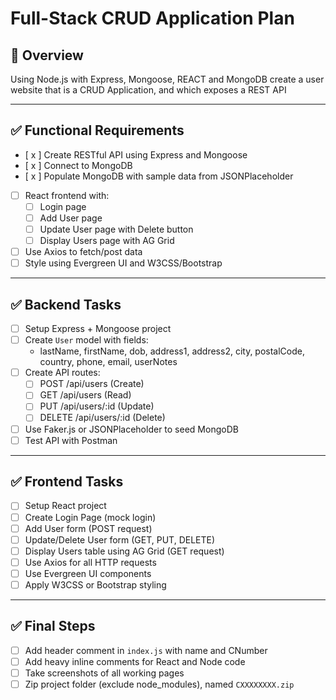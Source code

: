 # Full-Stack CRUD Application Plan

## 🧠 Overview
Using Node.js with Express, Mongoose, REACT and MongoDB create a user website that is a CRUD Application, and which exposes a REST API

---

## ✅ Functional Requirements
- [ x ] Create RESTful API using Express and Mongoose
- [ x ] Connect to MongoDB
- [ x ] Populate MongoDB with sample data from JSONPlaceholder
- [ ] React frontend with:
  - [ ] Login page
  - [ ] Add User page
  - [ ] Update User page with Delete button
  - [ ] Display Users page with AG Grid
- [ ] Use Axios to fetch/post data
- [ ] Style using Evergreen UI and W3CSS/Bootstrap

---

## ✅ Backend Tasks
- [ ] Setup Express + Mongoose project
- [ ] Create `User` model with fields:
  - lastName, firstName, dob, address1, address2, city, postalCode, country, phone, email, userNotes
- [ ] Create API routes:
  - [ ] POST /api/users (Create)
  - [ ] GET /api/users (Read)
  - [ ] PUT /api/users/:id (Update)
  - [ ] DELETE /api/users/:id (Delete)
- [ ] Use Faker.js or JSONPlaceholder to seed MongoDB
- [ ] Test API with Postman

---

## ✅ Frontend Tasks
- [ ] Setup React project
- [ ] Create Login Page (mock login)
- [ ] Add User form (POST request)
- [ ] Update/Delete User form (GET, PUT, DELETE)
- [ ] Display Users table using AG Grid (GET request)
- [ ] Use Axios for all HTTP requests
- [ ] Use Evergreen UI components
- [ ] Apply W3CSS or Bootstrap styling

---

## ✅ Final Steps
- [ ] Add header comment in `index.js` with name and CNumber
- [ ] Add heavy inline comments for React and Node code
- [ ] Take screenshots of all working pages
- [ ] Zip project folder (exclude node_modules), named `CXXXXXXXX.zip`
